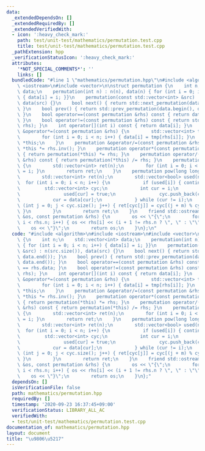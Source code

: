 ```yaml
---
data:
  _extendedDependsOn: []
  _extendedRequiredBy: []
  _extendedVerifiedWith:
  - icon: ':heavy_check_mark:'
    path: test/unit-test/mathematics/permutation.test.cpp
    title: test/unit-test/mathematics/permutation.test.cpp
  _pathExtension: hpp
  _verificationStatusIcon: ':heavy_check_mark:'
  attributes:
    '*NOT_SPECIAL_COMMENTS*': ''
    links: []
  bundledCode: "#line 1 \"mathematics/permutation.hpp\"\n#include <algorithm>\n#include\
    \ <iostream>\n#include <vector>\n\nstruct permutation {\n    int n;\n    std::vector<int>\
    \ data;\n    permutation(int n) : n(n), data(n) { for (int i = 0; i < n; i++)\
    \ { data[i] = i; }}\n    permutation(const std::vector<int> &src) : n(src.size()),\
    \ data(src) {}\n    bool next() { return std::next_permutation(data.begin(), data.end());\
    \ }\n    bool prev() { return std::prev_permutation(data.begin(), data.end());\
    \ }\n    bool operator==(const permutation &rhs) const { return data == rhs.data;\
    \ }\n    bool operator!=(const permutation &rhs) const { return std::rel_ops::operator!=(*this,\
    \ rhs); }\n    int operator[](int i) const { return data[i]; }\n    permutation\
    \ &operator*=(const permutation &rhs) {\n        std::vector<int> tmp(data);\n\
    \        for (int i = 0; i < n; i++) { data[i] = tmp[rhs[i]]; }\n        return\
    \ *this;\n    }\n    permutation &operator/=(const permutation &rhs) { return\
    \ *this *= rhs.inv(); }\n    permutation operator*(const permutation &rhs) const\
    \ { return permutation(*this) *= rhs; }\n    permutation operator/(const permutation\
    \ &rhs) const { return permutation(*this) /= rhs; }\n    permutation inv() const\
    \ {\n        std::vector<int> ret(n);\n        for (int i = 0; i < n; i++) { ret[data[i]]\
    \ = i; }\n        return ret;\n    }\n    permutation pow(long long m) const {\n\
    \        std::vector<int> ret(n);\n        std::vector<bool> used(n);\n      \
    \  for (int i = 0; i < n; i++) {\n            if (used[i]) { continue; }\n   \
    \         std::vector<int> cyc;\n            int cur = i;\n            do {\n\
    \                used[cur] = true;\n                cyc.push_back(cur);\n    \
    \            cur = data[cur];\n            } while (cur != i);\n            for\
    \ (int j = 0; j < cyc.size(); j++) { ret[cyc[j]] = cyc[(j + m) % cyc.size()];\
    \ }\n        }\n        return ret;\n    }\n    friend std::ostream &operator<<(std::ostream\
    \ &os, const permutation &rhs) {\n        os << \"{\";\n        for (int i = 0;\
    \ i < rhs.n; i++) { os << rhs[i] << (i + 1 != rhs.n ? \", \" : \"\"); }\n    \
    \    os << \"}\";\n        return os;\n    }\n};\n"
  code: "#include <algorithm>\n#include <iostream>\n#include <vector>\n\nstruct permutation\
    \ {\n    int n;\n    std::vector<int> data;\n    permutation(int n) : n(n), data(n)\
    \ { for (int i = 0; i < n; i++) { data[i] = i; }}\n    permutation(const std::vector<int>\
    \ &src) : n(src.size()), data(src) {}\n    bool next() { return std::next_permutation(data.begin(),\
    \ data.end()); }\n    bool prev() { return std::prev_permutation(data.begin(),\
    \ data.end()); }\n    bool operator==(const permutation &rhs) const { return data\
    \ == rhs.data; }\n    bool operator!=(const permutation &rhs) const { return std::rel_ops::operator!=(*this,\
    \ rhs); }\n    int operator[](int i) const { return data[i]; }\n    permutation\
    \ &operator*=(const permutation &rhs) {\n        std::vector<int> tmp(data);\n\
    \        for (int i = 0; i < n; i++) { data[i] = tmp[rhs[i]]; }\n        return\
    \ *this;\n    }\n    permutation &operator/=(const permutation &rhs) { return\
    \ *this *= rhs.inv(); }\n    permutation operator*(const permutation &rhs) const\
    \ { return permutation(*this) *= rhs; }\n    permutation operator/(const permutation\
    \ &rhs) const { return permutation(*this) /= rhs; }\n    permutation inv() const\
    \ {\n        std::vector<int> ret(n);\n        for (int i = 0; i < n; i++) { ret[data[i]]\
    \ = i; }\n        return ret;\n    }\n    permutation pow(long long m) const {\n\
    \        std::vector<int> ret(n);\n        std::vector<bool> used(n);\n      \
    \  for (int i = 0; i < n; i++) {\n            if (used[i]) { continue; }\n   \
    \         std::vector<int> cyc;\n            int cur = i;\n            do {\n\
    \                used[cur] = true;\n                cyc.push_back(cur);\n    \
    \            cur = data[cur];\n            } while (cur != i);\n            for\
    \ (int j = 0; j < cyc.size(); j++) { ret[cyc[j]] = cyc[(j + m) % cyc.size()];\
    \ }\n        }\n        return ret;\n    }\n    friend std::ostream &operator<<(std::ostream\
    \ &os, const permutation &rhs) {\n        os << \"{\";\n        for (int i = 0;\
    \ i < rhs.n; i++) { os << rhs[i] << (i + 1 != rhs.n ? \", \" : \"\"); }\n    \
    \    os << \"}\";\n        return os;\n    }\n};"
  dependsOn: []
  isVerificationFile: false
  path: mathematics/permutation.hpp
  requiredBy: []
  timestamp: '2020-09-23 16:37:45+09:00'
  verificationStatus: LIBRARY_ALL_AC
  verifiedWith:
  - test/unit-test/mathematics/permutation.test.cpp
documentation_of: mathematics/permutation.hpp
layout: document
title: "\u9806\u5217"
---
```


